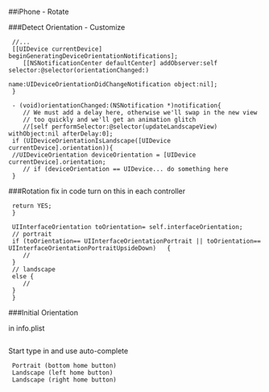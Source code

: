 
##iPhone - Rotate


###Detect Orientation - Customize
```macos
 //...
 [[UIDevice currentDevice] beginGeneratingDeviceOrientationNotifications];
    [[NSNotificationCenter defaultCenter] addObserver:self selector:@selector(orientationChanged:)
 												 name:UIDeviceOrientationDidChangeNotification object:nil];
 }
 
 - (void)orientationChanged:(NSNotification *)notification{
    // We must add a delay here, otherwise we'll swap in the new view
    // too quickly and we'll get an animation glitch
    //[self performSelector:@selector(updateLandscapeView) withObject:nil afterDelay:0];
 if (UIDeviceOrientationIsLandscape([UIDevice currentDevice].orientation)){		
 //UIDeviceOrientation deviceOrientation = [UIDevice currentDevice].orientation;
 	// if (deviceOrientation == UIDevice... do something here
 }
 ```
###Rotation fix in code
turn on this in each controller
```macos
 return YES;
 }
 ```
```macos
 UIInterfaceOrientation toOrientation= self.interfaceOrientation; 
 // portrait
 if (toOrientation== UIInterfaceOrientationPortrait || toOrientation== UIInterfaceOrientationPortraitUpsideDown)   {	
 	//
 }
 // landscape
 else {
 	//
 }
 }
 ```
###Initial Orientation

in info.plist

```macos
 ```
Start type in and use auto-complete

```macos
 Portrait (bottom home button)
 Landscape (left home button)
 Landscape (right home button)
 ```



